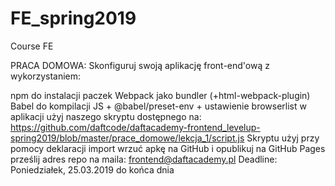 # FE_spring2019
Course FE

PRACA DOMOWA: Skonfiguruj swoją aplikację front-end'ową z wykorzystaniem:

npm do instalacji paczek
Webpack jako bundler (+html-webpack-plugin)
Babel do kompilacji JS + @babel/preset-env + ustawienie browserlist
w aplikacji użyj naszego skryptu dostępnego na: https://github.com/daftcode/daftacademy-frontend_levelup-spring2019/blob/master/prace_domowe/lekcja_1/script.js
Skryptu użyj przy pomocy deklaracji import
wrzuć apkę na GitHub i opublikuj na GitHub Pages
prześlij adres repo na maila: frontend@daftacademy.pl
Deadline: Poniedziałek, 25.03.2019 do końca dnia
